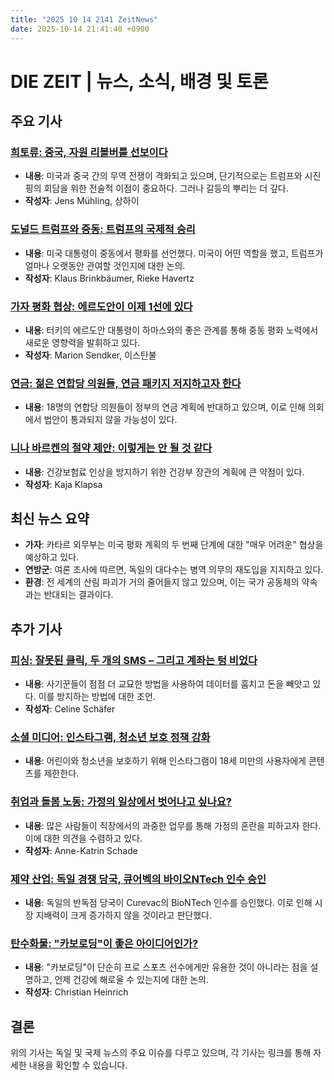 ```yaml
---
title: "2025 10 14 2141 ZeitNews"
date: 2025-10-14 21:41:40 +0900
---
```


# DIE ZEIT | 뉴스, 소식, 배경 및 토론

## 주요 기사

### [희토류: 중국, 자원 리볼버를 선보이다](https://www.zeit.de/wirtschaft/2025-10/seltene-erden-china-usa-handelsstreit-donald-trump-xi-jinping)

- **내용**: 미국과 중국 간의 무역 전쟁이 격화되고 있으며, 단기적으로는 트럼프와 시진핑의 회담을 위한 전술적 이점이 중요하다. 그러나 갈등의 뿌리는 더 깊다.
- **작성자**: Jens Mühling, 상하이

### [도널드 트럼프와 중동: 트럼프의 국제적 승리](https://www.zeit.de/politik/ausland/2025-10/donald-trump-nahost-rede-knesset-israel-ok-america)

- **내용**: 미국 대통령이 중동에서 평화를 선언했다. 미국이 어떤 역할을 했고, 트럼프가 얼마나 오랫동안 관여할 것인지에 대한 논의.
- **작성자**: Klaus Brinkbäumer, Rieke Havertz

### [가자 평화 협상: 에르도안이 이제 1선에 있다](https://www.zeit.de/politik/ausland/2025-10/gazafrieden-verhandlungen-recep-tayyip-erdogan-hamas-donald-trump)

- **내용**: 터키의 에르도안 대통령이 하마스와의 좋은 관계를 통해 중동 평화 노력에서 새로운 영향력을 발휘하고 있다.
- **작성자**: Marion Sendker, 이스탄불

### [연금: 젊은 연합당 의원들, 연금 패키지 저지하고자 한다](https://www.zeit.de/wirtschaft/2025-10/rentenpaket-bundestag-blockade-junge-abgeordnete-union-gxe)

- **내용**: 18명의 연합당 의원들이 정부의 연금 계획에 반대하고 있으며, 이로 인해 의회에서 법안이 통과되지 않을 가능성이 있다.

### [니나 바르켄의 절약 제안: 이렇게는 안 될 것 같다](https://www.zeit.de/politik/deutschland/2025-10/sparvorschlaege-nina-warken-gesundheitssystem-kassenbeitraege-krankenversicherung)

- **내용**: 건강보험료 인상을 방지하기 위한 건강부 장관의 계획에 큰 약점이 있다.
- **작성자**: Kaja Klapsa

## 최신 뉴스 요약 
- **가자**: 카타르 외무부는 미국 평화 계획의 두 번째 단계에 대한 "매우 어려운" 협상을 예상하고 있다.
- **연방군**: 여론 조사에 따르면, 독일의 대다수는 병역 의무의 재도입을 지지하고 있다.
- **환경**: 전 세계의 산림 파괴가 거의 줄어들지 않고 있으며, 이는 국가 공동체의 약속과는 반대되는 결과이다.

## 추가 기사

### [피싱: 잘못된 클릭, 두 개의 SMS – 그리고 계좌는 텅 비었다](https://www.zeit.de/geld/2025-10/phishing-betrug-methoden-vorsicht-tipps)

- **내용**: 사기꾼들이 점점 더 교묘한 방법을 사용하여 데이터를 훔치고 돈을 빼앗고 있다. 이를 방지하는 방법에 대한 조언.
- **작성자**: Celine Schäfer

### [소셜 미디어: 인스타그램, 청소년 보호 정책 강화](https://www.zeit.de/digital/2025-10/instagram-jugendschutz-fsk-konto-nutzer)

- **내용**: 어린이와 청소년을 보호하기 위해 인스타그램이 18세 미만의 사용자에게 콘텐츠를 제한한다.

### [취업과 돌봄 노동: 가정의 일상에서 벗어나고 싶나요?](https://www.zeit.de/arbeit/2025-10/erwerbsarbeit-carearbeit-auszeit-beruf-privatleben-aufruf-gxe)

- **내용**: 많은 사람들이 직장에서의 과중한 업무를 통해 가정의 혼란을 피하고자 한다. 이에 대한 의견을 수렴하고 있다.
- **작성자**: Anne-Katrin Schade

### [제약 산업: 독일 경쟁 당국, 큐어벡의 바이오NTech 인수 승인](https://www.zeit.de/wirtschaft/2025-10/biontech-curevac-uebernahme-kartellamt-gxe)

- **내용**: 독일의 반독점 당국이 Curevac의 BioNTech 인수를 승인했다. 이로 인해 시장 지배력이 크게 증가하지 않을 것이라고 판단했다.

### [탄수화물: "카보로딩"이 좋은 아이디어인가?](https://www.zeit.de/zeit-magazin/wochenmarkt/2025-10/kohlenhydrate-ernaehrung-sportler-carboloading)

- **내용**: "카보로딩"이 단순히 프로 스포츠 선수에게만 유용한 것이 아니라는 점을 설명하고, 언제 건강에 해로울 수 있는지에 대한 논의.
- **작성자**: Christian Heinrich

## 결론
위의 기사는 독일 및 국제 뉴스의 주요 이슈를 다루고 있으며, 각 기사는 링크를 통해 자세한 내용을 확인할 수 있습니다.